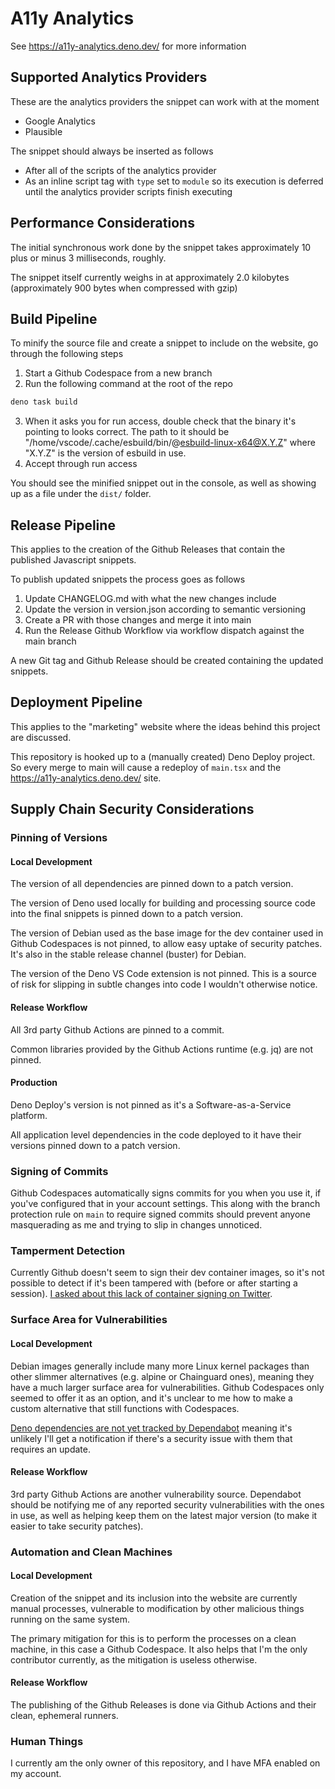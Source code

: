 # A11y Analytics

See https://a11y-analytics.deno.dev/ for more information

## Supported Analytics Providers

These are the analytics providers the snippet can work with at the moment

- Google Analytics
- Plausible

The snippet should always be inserted as follows

- After all of the scripts of the analytics provider
- As an inline script tag with `type` set to `module` so its execution is
  deferred until the analytics provider scripts finish executing

## Performance Considerations

The initial synchronous work done by the snippet takes approximately 10 plus or
minus 3 milliseconds, roughly.

The snippet itself currently weighs in at approximately 2.0 kilobytes
(approximately 900 bytes when compressed with gzip)

## Build Pipeline

To minify the source file and create a snippet to include on the website, go
through the following steps

1. Start a Github Codespace from a new branch
2. Run the following command at the root of the repo

```bash
deno task build
```

3. When it asks you for run access, double check that the binary it's pointing
   to looks correct. The path to it should be
   "/home/vscode/.cache/esbuild/bin/@esbuild-linux-x64@X.Y.Z" where "X.Y.Z" is
   the version of esbuild in use.
4. Accept through run access

You should see the minified snippet out in the console, as well as showing up as
a file under the `dist/` folder.

## Release Pipeline

This applies to the creation of the Github Releases that contain the published
Javascript snippets.

To publish updated snippets the process goes as follows

1. Update CHANGELOG.md with what the new changes include
2. Update the version in version.json according to semantic versioning
3. Create a PR with those changes and merge it into main
4. Run the Release Github Workflow via workflow dispatch against the main branch

A new Git tag and Github Release should be created containing the updated
snippets.

## Deployment Pipeline

This applies to the "marketing" website where the ideas behind this project are
discussed.

This repository is hooked up to a (manually created) Deno Deploy project. So
every merge to main will cause a redeploy of `main.tsx` and the
https://a11y-analytics.deno.dev/ site.

## Supply Chain Security Considerations

### Pinning of Versions

#### Local Development

The version of all dependencies are pinned down to a patch version.

The version of Deno used locally for building and processing source code into
the final snippets is pinned down to a patch version.

The version of Debian used as the base image for the dev container used in
Github Codespaces is not pinned, to allow easy uptake of security patches. It's
also in the stable release channel (buster) for Debian.

The version of the Deno VS Code extension is not pinned. This is a source of
risk for slipping in subtle changes into code I wouldn't otherwise notice.

#### Release Workflow

All 3rd party Github Actions are pinned to a commit.

Common libraries provided by the Github Actions runtime (e.g. jq) are not
pinned.

#### Production

Deno Deploy's version is not pinned as it's a Software-as-a-Service platform.

All application level dependencies in the code deployed to it have their
versions pinned down to a patch version.

### Signing of Commits

Github Codespaces automatically signs commits for you when you use it, if you've
configured that in your account settings. This along with the branch protection
rule on `main` to require signed commits should prevent anyone masquerading as
me and trying to slip in changes unnoticed.

### Tamperment Detection

Currently Github doesn't seem to sign their dev container images, so it's not
possible to detect if it's been tampered with (before or after starting a
session).
[I asked about this lack of container signing on Twitter](https://twitter.com/__grunet/status/1632395784942395393?s=20).

### Surface Area for Vulnerabilities

#### Local Development

Debian images generally include many more Linux kernel packages than other
slimmer alternatives (e.g. alpine or Chainguard ones), meaning they have a much
larger surface area for vulnerabilities. Github Codespaces only seemed to offer
it as an option, and it's unclear to me how to make a custom alternative that
still functions with Codespaces.

[Deno dependencies are not yet tracked by Dependabot](https://github.com/dependabot/dependabot-core/issues/2417)
meaning it's unlikely I'll get a notification if there's a security issue with
them that requires an update.

#### Release Workflow

3rd party Github Actions are another vulnerability source. Dependabot should be
notifying me of any reported security vulnerabilities with the ones in use, as
well as helping keep them on the latest major version (to make it easier to take
security patches).

### Automation and Clean Machines

#### Local Development

Creation of the snippet and its inclusion into the website are currently manual
processes, vulnerable to modification by other malicious things running on the
same system.

The primary mitigation for this is to perform the processes on a clean machine,
in this case a Github Codespace. It also helps that I'm the only contributor
currently, as the mitigation is useless otherwise.

#### Release Workflow

The publishing of the Github Releases is done via Github Actions and their
clean, ephemeral runners.

### Human Things

I currently am the only owner of this repository, and I have MFA enabled on my
account.
